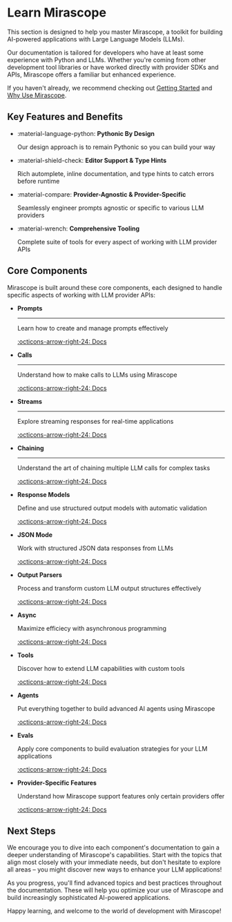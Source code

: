 # Learn Mirascope

This section is designed to help you master Mirascope, a toolkit for building AI-powered applications with Large Language Models (LLMs).

Our documentation is tailored for developers who have at least some experience with Python and LLMs. Whether you're coming from other development tool libraries or have worked directly with provider SDKs and APIs, Mirascope offers a familiar but enhanced experience.

If you haven't already, we recommend checking out [Getting Started](../index.md) and [Why Use Mirascope](../WHY.md).

## Key Features and Benefits

<div class="grid cards" markdown>

- :material-language-python: __Pythonic By Design__

    Our design approach is to remain Pythonic so you can build your way

- :material-shield-check: __Editor Support & Type Hints__

    Rich automplete, inline documentation, and type hints to catch errors before runtime

- :material-compare: __Provider-Agnostic & Provider-Specific__

    Seamlessly engineer prompts agnostic or specific to various LLM providers

- :material-wrench: __Comprehensive Tooling__

    Complete suite of tools for every aspect of working with LLM provider APIs

</div>

## Core Components

Mirascope is built around these core components, each designed to handle specific aspects of working with LLM provider APIs:

<div class="grid cards" markdown>

-   __Prompts__

    ---

    Learn how to create and manage prompts effectively

    [:octicons-arrow-right-24: Docs](./prompts.md)

-   __Calls__

    ---

    Understand how to make calls to LLMs using Mirascope

    [:octicons-arrow-right-24: Docs](./calls.md)

-   __Streams__

    ---

    Explore streaming responses for real-time applications

    [:octicons-arrow-right-24: Docs](./streams.md)

-   __Chaining__

    ---

    Understand the art of chaining multiple LLM calls for complex tasks

    [:octicons-arrow-right-24: Docs](./chaining.md)

-   __Response Models__

    Define and use structured output models with automatic validation

    [:octicons-arrow-right-24: Docs](./response_models.md)

-   __JSON Mode__

    Work with structured JSON data responses from LLMs

    [:octicons-arrow-right-24: Docs](./json_mode.md)

-   __Output Parsers__

    Process and transform custom LLM output structures effectively

    [:octicons-arrow-right-24: Docs](./output_parsers.md)

-   __Async__

    Maximize efficiecy with asynchronous programming

    [:octicons-arrow-right-24: Docs](./async.md)

-   __Tools__

    Discover how to extend LLM capabilities with custom tools

    [:octicons-arrow-right-24: Docs](./tools.md)

-   __Agents__

    Put everything together to build advanced AI agents using Mirascope

    [:octicons-arrow-right-24: Docs](./agents.md)

-   __Evals__

    Apply core components to build evaluation strategies for your LLM applications

    [:octicons-arrow-right-24: Docs](./evals.md)

-   __Provider-Specific Features__

    Understand how Mirascope support features only certain providers offer

    [:octicons-arrow-right-24: Docs](./provider_specific_features.md)

</div>

## Next Steps

We encourage you to dive into each component's documentation to gain a deeper understanding of Mirascope's capabilities. Start with the topics that align most closely with your immediate needs, but don't hesitate to explore all areas – you might discover new ways to enhance your LLM applications!

As you progress, you'll find advanced topics and best practices throughout the documentation. These will help you optimize your use of Mirascope and build increasingly sophisticated AI-powered applications.

Happy learning, and welcome to the world of development with Mirascope!
